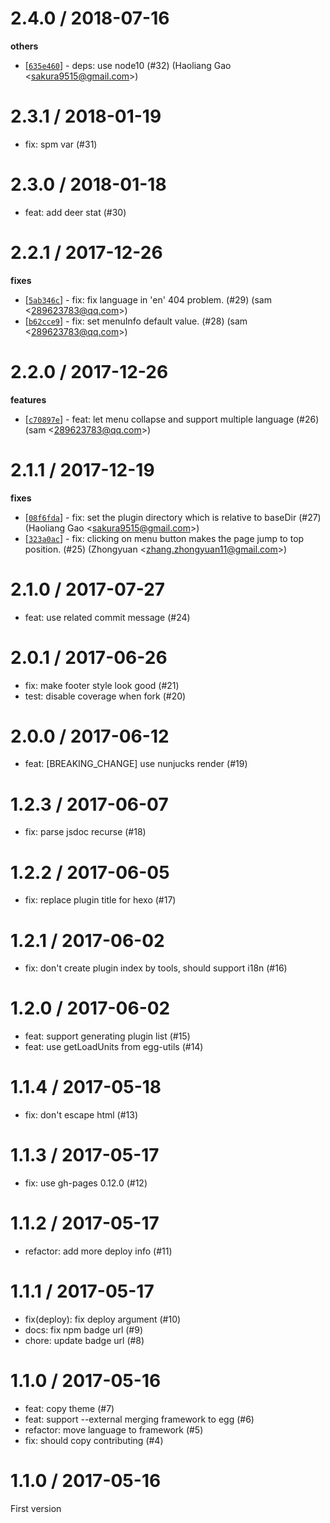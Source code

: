 
2.4.0 / 2018-07-16
==================

**others**
  * [[`635e460`](http://github.com/eggjs/doctools/commit/635e460eb07fdd167a622492b3d42ce412b129a2)] - deps: use node10 (#32) (Haoliang Gao <<sakura9515@gmail.com>>)

2.3.1 / 2018-01-19
==================

  * fix: spm var (#31)

2.3.0 / 2018-01-18
==================

  * feat: add deer stat (#30)

2.2.1 / 2017-12-26
==================

**fixes**
  * [[`5ab346c`](http://github.com/eggjs/doctools/commit/5ab346c4c428ffadfc1e059e0634160313687dd9)] - fix: fix language in 'en' 404 problem. (#29) (sam <<289623783@qq.com>>)
  * [[`b62cce9`](http://github.com/eggjs/doctools/commit/b62cce9e5e8be533b42c2b6932bc859ac0f88370)] - fix: set menuInfo default value. (#28) (sam <<289623783@qq.com>>)

2.2.0 / 2017-12-26
==================

**features**
  * [[`c70897e`](http://github.com/eggjs/doctools/commit/c70897ee14ed39958ac2f4dfb57279e4d06a80ec)] - feat: let menu collapse and support multiple language (#26) (sam <<289623783@qq.com>>)

2.1.1 / 2017-12-19
==================

**fixes**
  * [[`08f6fda`](http://github.com/eggjs/doctools/commit/08f6fdab25457900e025a48ab1fddeee79aa1407)] - fix: set the plugin directory which is relative to baseDir (#27) (Haoliang Gao <<sakura9515@gmail.com>>)
  * [[`323a0ac`](http://github.com/eggjs/doctools/commit/323a0acd543bc2f7273594c01a4eb683d9bbac1a)] - fix: clicking on menu button makes the page jump to top position. (#25) (Zhongyuan <<zhang.zhongyuan11@gmail.com>>)

2.1.0 / 2017-07-27
==================

  * feat: use related commit message (#24)

2.0.1 / 2017-06-26
==================

  * fix: make footer style look good (#21)
  * test: disable coverage when fork (#20)

2.0.0 / 2017-06-12
==================

  * feat: [BREAKING_CHANGE] use nunjucks render (#19)

1.2.3 / 2017-06-07
==================

  * fix: parse jsdoc recurse (#18)

1.2.2 / 2017-06-05
==================

  * fix: replace plugin title for hexo (#17)

1.2.1 / 2017-06-02
==================

  * fix: don't create plugin index by tools, should support i18n (#16)

1.2.0 / 2017-06-02
==================

  * feat: support generating plugin list (#15)
  * feat: use getLoadUnits from egg-utils (#14)

1.1.4 / 2017-05-18
==================

  * fix: don't escape html (#13)

1.1.3 / 2017-05-17
==================

  * fix: use gh-pages 0.12.0 (#12)

1.1.2 / 2017-05-17
==================

  * refactor: add more deploy info (#11)

1.1.1 / 2017-05-17
==================

  * fix(deploy): fix deploy argument (#10)
  * docs: fix npm badge url (#9)
  * chore: update badge url (#8)

1.1.0 / 2017-05-16
==================

  * feat: copy theme (#7)
  * feat: support --external merging framework to egg (#6)
  * refactor: move language to framework (#5)
  * fix: should copy contributing (#4)

1.1.0 / 2017-05-16
==================

First version


